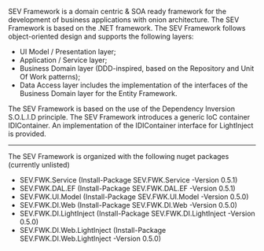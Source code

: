 SEV Framework is a domain centric & SOA ready framework for the development of business applications with onion architecture. The SEV Framework is based on the .NET framework. The SEV Framework follows object-oriented design and supports the following layers:
 - UI Model / Presentation layer;
 - Application / Service layer;
 - Business Domain layer (DDD-inspired, based on the Repository and Unit Of Work patterns);
 - Data Access layer includes the implementation of the interfaces of the Business Domain layer for the Entity Framework.

The SEV Framework is based on the use of the Dependency Inversion S.O.L.I.D principle. The SEV Framework introduces a generic IoC container IDIContainer. An implementation of the IDIContainer interface for LightInject is provided.

---

The SEV Framework is organized with the following nuget packages (currently unlisted)

- SEV.FWK.Service (Install-Package SEV.FWK.Service -Version 0.5.1)
- SEV.FWK.DAL.EF (Install-Package SEV.FWK.DAL.EF -Version 0.5.1)
- SEV.FWK.UI.Model (Install-Package SEV.FWK.UI.Model -Version 0.5.0)
- SEV.FWK.DI.Web (Install-Package SEV.FWK.DI.Web -Version 0.5.0)
- SEV.FWK.DI.LightInject (Install-Package SEV.FWK.DI.LightInject -Version 0.5.0)
- SEV.FWK.DI.Web.LightInject (Install-Package SEV.FWK.DI.Web.LightInject -Version 0.5.0)
